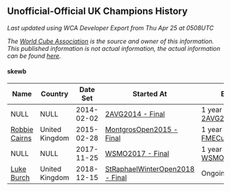 ## Unofficial-Official UK Champions History

*Last updated using WCA Developer Export from Thu Apr 25 at 0508UTC*

*The [World Cube Association](https://www.worldcubeassociation.org) is the source and owner of this information. This published information is not actual information, the actual information can be found [here](https://www.worldcubeassociation.org/results).*

#### skewb

|Name|Country|Date Set|Started At|Ended At|Days Held|  
|--|--|--|--|--|--|  
|NULL|NULL|2014-02-02|[2AVG2014 - Final](https://www.worldcubeassociation.org/competitions/2AVG2014/results/all#eskewb_f)|1 year after [2AVG2014](https://www.worldcubeassociation.org/competitions/2AVG2014/results/all#eskewb_f)|365|  
|[Robbie Cairns](https://www.worldcubeassociation.org/persons/2014CAIR01)|United Kingdom|2015-02-28|[MontgrosOpen2015 - Final](https://www.worldcubeassociation.org/competitions/MontgrosOpen2015/results/all#eskewb_f)|1 year after [FMECuboyCalla2016](https://www.worldcubeassociation.org/competitions/FMECuboyCalla2016/results/all#eskewb_f)|995|  
|NULL|NULL|2017-11-25|[WSMO2017 - Final](https://www.worldcubeassociation.org/competitions/WSMO2017/results/all#eskewb_f)|1 year after [WSMO2017](https://www.worldcubeassociation.org/competitions/WSMO2017/results/all#eskewb_f)|365|  
|[Luke Burch](https://www.worldcubeassociation.org/persons/2018BURC03)|United Kingdom|2018-12-15|[StRaphaelWinterOpen2018 - Final](https://www.worldcubeassociation.org/competitions/StRaphaelWinterOpen2018/results/all#eskewb_f)|Ongoing|131|  
